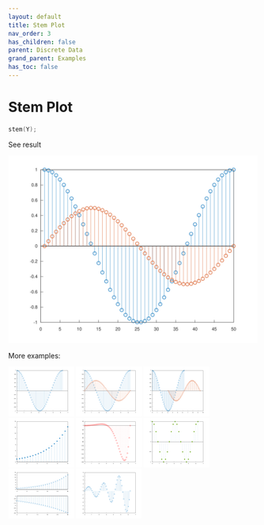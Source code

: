 ```yaml
---
layout: default
title: Stem Plot
nav_order: 3
has_children: false
parent: Discrete Data
grand_parent: Examples
has_toc: false
---
```

# Stem Plot

```cpp
stem(Y);
```


See result

[![example_stem_1](../discrete_data/stem/stem_1.svg)](https://github.com/alandefreitas/matplotplusplus/blob/master/examples/discrete_data/stem/stem_1.cpp)

More examples:
    
[![example_stem_2](../discrete_data/stem/stem_2_thumb.png)](https://github.com/alandefreitas/matplotplusplus/blob/master/examples/discrete_data/stem/stem_2.cpp)  [![example_stem_3](../discrete_data/stem/stem_3_thumb.png)](https://github.com/alandefreitas/matplotplusplus/blob/master/examples/discrete_data/stem/stem_3.cpp)  [![example_stem_4](../discrete_data/stem/stem_4_thumb.png)](https://github.com/alandefreitas/matplotplusplus/blob/master/examples/discrete_data/stem/stem_4.cpp)  [![example_stem_5](../discrete_data/stem/stem_5_thumb.png)](https://github.com/alandefreitas/matplotplusplus/blob/master/examples/discrete_data/stem/stem_5.cpp)  [![example_stem_6](../discrete_data/stem/stem_6_thumb.png)](https://github.com/alandefreitas/matplotplusplus/blob/master/examples/discrete_data/stem/stem_6.cpp)  [![example_stem_7](../discrete_data/stem/stem_7_thumb.png)](https://github.com/alandefreitas/matplotplusplus/blob/master/examples/discrete_data/stem/stem_7.cpp)  [![example_stem_8](../discrete_data/stem/stem_8_thumb.png)](https://github.com/alandefreitas/matplotplusplus/blob/master/examples/discrete_data/stem/stem_8.cpp)  [![example_stem_9](../discrete_data/stem/stem_9_thumb.png)](https://github.com/alandefreitas/matplotplusplus/blob/master/examples/discrete_data/stem/stem_9.cpp)
  





<!-- Generated with mdsplit: https://github.com/alandefreitas/mdsplit -->
